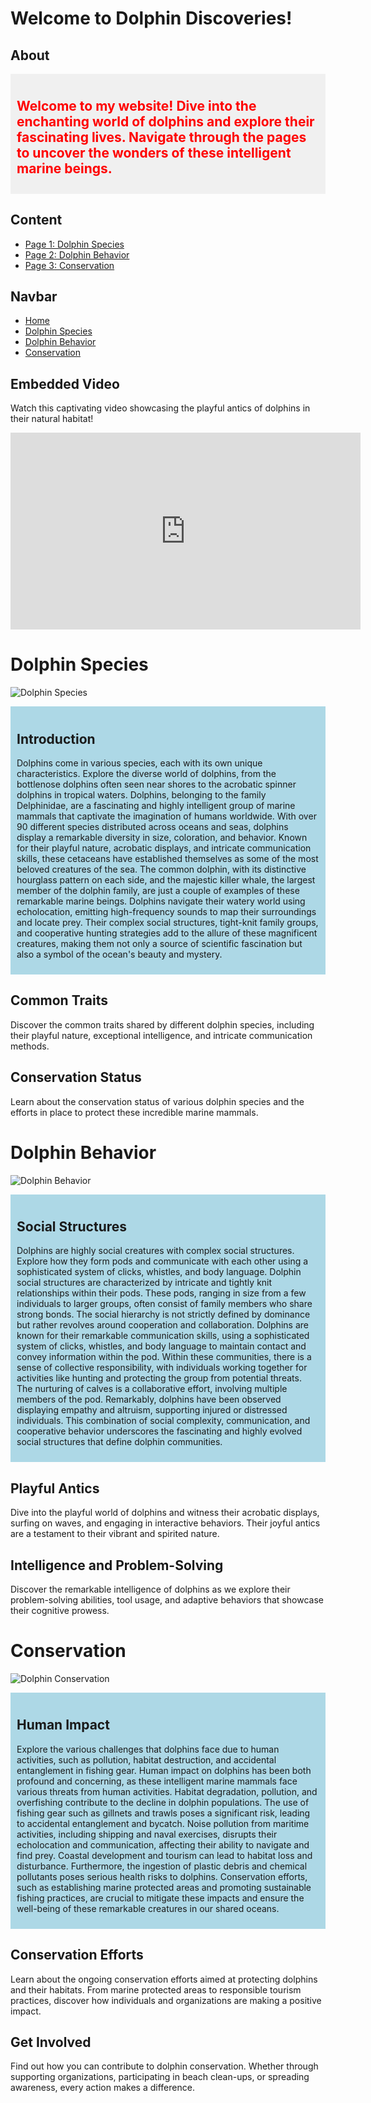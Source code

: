 # Welcome to Dolphin Discoveries!

## About
<div style="background-color: #f0f0f0; padding: 10px; color: #ff0000;">

## Welcome to my website! Dive into the enchanting world of dolphins and explore their fascinating lives. Navigate through the pages to uncover the wonders of these intelligent marine beings.

</div>

## Content
- [Page 1: Dolphin Species](dolphin_species.md)
- [Page 2: Dolphin Behavior](dolphin_behavior.md)
- [Page 3: Conservation](dolphin_conservation.md)

## Navbar
- [Home](index.md)
- [Dolphin Species](dolphin_species.md)
- [Dolphin Behavior](dolphin_behavior.md)
- [Conservation](dolphin_conservation.md)

## Embedded Video
Watch this captivating video showcasing the playful antics of dolphins in their natural habitat!

<iframe width="560" height="315" src="https://www.youtube.com/embed/Y50NwoKDeAE" frameborder="0" allowfullscreen></iframe>


# Dolphin Species

![Dolphin Species](https://github.com/dholt454/dholt454.github.io/assets/151464023/f0a5b7e8-d81c-4c90-b275-9fc933ea886f)


<div style="background-color: #add8e6; padding: 10px;">

## Introduction
Dolphins come in various species, each with its own unique characteristics. Explore the diverse world of dolphins, from the bottlenose dolphins often seen near shores to the acrobatic spinner dolphins in tropical waters. Dolphins, belonging to the family Delphinidae, are a fascinating and highly intelligent group of marine mammals that captivate the imagination of humans worldwide. With over 90 different species distributed across oceans and seas, dolphins display a remarkable diversity in size, coloration, and behavior. Known for their playful nature, acrobatic displays, and intricate communication skills, these cetaceans have established themselves as some of the most beloved creatures of the sea. The common dolphin, with its distinctive hourglass pattern on each side, and the majestic killer whale, the largest member of the dolphin family, are just a couple of examples of these remarkable marine beings. Dolphins navigate their watery world using echolocation, emitting high-frequency sounds to map their surroundings and locate prey. Their complex social structures, tight-knit family groups, and cooperative hunting strategies add to the allure of these magnificent creatures, making them not only a source of scientific fascination but also a symbol of the ocean's beauty and mystery.

</div>

## Common Traits
Discover the common traits shared by different dolphin species, including their playful nature, exceptional intelligence, and intricate communication methods.

## Conservation Status
Learn about the conservation status of various dolphin species and the efforts in place to protect these incredible marine mammals.

# Dolphin Behavior

![Dolphin Behavior](https://github.com/dholt454/dholt454.github.io/assets/151464023/f0a5b7e8-d81c-4c90-b275-9fc933ea886f)



<div style="background-color: #add8e6; padding: 10px;">

## Social Structures
Dolphins are highly social creatures with complex social structures. Explore how they form pods and communicate with each other using a sophisticated system of clicks, whistles, and body language. Dolphin social structures are characterized by intricate and tightly knit relationships within their pods. These pods, ranging in size from a few individuals to larger groups, often consist of family members who share strong bonds. The social hierarchy is not strictly defined by dominance but rather revolves around cooperation and collaboration. Dolphins are known for their remarkable communication skills, using a sophisticated system of clicks, whistles, and body language to maintain contact and convey information within the pod. Within these communities, there is a sense of collective responsibility, with individuals working together for activities like hunting and protecting the group from potential threats. The nurturing of calves is a collaborative effort, involving multiple members of the pod. Remarkably, dolphins have been observed displaying empathy and altruism, supporting injured or distressed individuals. This combination of social complexity, communication, and cooperative behavior underscores the fascinating and highly evolved social structures that define dolphin communities.

</div>

## Playful Antics
Dive into the playful world of dolphins and witness their acrobatic displays, surfing on waves, and engaging in interactive behaviors. Their joyful antics are a testament to their vibrant and spirited nature.

## Intelligence and Problem-Solving
Discover the remarkable intelligence of dolphins as we explore their problem-solving abilities, tool usage, and adaptive behaviors that showcase their cognitive prowess.

# Conservation

![Dolphin Conservation](https://images.app.goo.gl/2KyRX4m55ctKetiJ9)


<div style="background-color: #add8e6; padding: 10px;">

## Human Impact
Explore the various challenges that dolphins face due to human activities, such as pollution, habitat destruction, and accidental entanglement in fishing gear. Human impact on dolphins has been both profound and concerning, as these intelligent marine mammals face various threats from human activities. Habitat degradation, pollution, and overfishing contribute to the decline in dolphin populations. The use of fishing gear such as gillnets and trawls poses a significant risk, leading to accidental entanglement and bycatch. Noise pollution from maritime activities, including shipping and naval exercises, disrupts their echolocation and communication, affecting their ability to navigate and find prey. Coastal development and tourism can lead to habitat loss and disturbance. Furthermore, the ingestion of plastic debris and chemical pollutants poses serious health risks to dolphins. Conservation efforts, such as establishing marine protected areas and promoting sustainable fishing practices, are crucial to mitigate these impacts and ensure the well-being of these remarkable creatures in our shared oceans.

</div>

## Conservation Efforts
Learn about the ongoing conservation efforts aimed at protecting dolphins and their habitats. From marine protected areas to responsible tourism practices, discover how individuals and organizations are making a positive impact.

## Get Involved
Find out how you can contribute to dolphin conservation. Whether through supporting organizations, participating in beach clean-ups, or spreading awareness, every action makes a difference.
